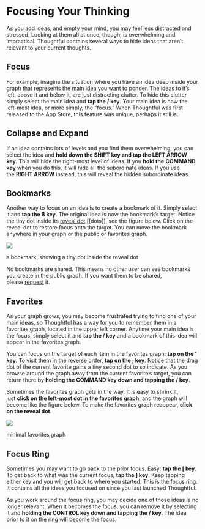 # Focusing Your Thinking

As you add ideas, and empty your mind, you may feel less distracted and stressed. Looking at them all at once, though, is overwhelming and impractical. Thoughtful contains several ways to hide ideas that aren’t relevant to your current thoughts.

## Focus

For example, imagine the situation where you have an idea deep inside your graph that represents the main idea you want to ponder. The ideas to it’s left, above it and below it, are just distracting clutter. To hide this clutter simply select the main idea and **tap the / key**. Your main idea is now the left-most idea, or more simply, the “focus.” When Thoughtful was first released to the App Store, this feature was unique, perhaps it still is.

## Collapse and Expand

If an idea contains lots of levels and you find them overwhelming, you can select the idea and **hold down the SHIFT key and tap the LEFT ARROW key**. This will hide the right-most level of ideas. If you **hold the** **COMMAND key** when you do this, it will hide all the subordinate ideas. If you use the **RIGHT ARROW** instead, this will reveal the hidden subordinate ideas.

## Bookmarks

Another way to focus on an idea is to create a bookmark of it. Simply select it and **tap the B key**. The original idea is now the bookmark’s target. Notice the tiny dot inside its [reveal dot](https://medium.com/@sand_74696/dots-and-a-visual-language-fdf1a14fb05c)  [[dots]], see the figure below. Click on the reveal dot to restore focus onto the target. You can move the bookmark anywhere in your graph or the public or favorites graph.

![](https://miro.medium.com/max/468/1*YuZO8uBLgI7YM1MwFLRwKA.png)

a bookmark, showing a tiny dot inside the reveal dot

No bookmarks are shared. This means no other user can see bookmarks you create in the public graph. If you want them to be shared, please [request](mailto:sand@gizmolab.com) it.

## Favorites

As your graph grows, you may become frustrated trying to find one of your main ideas, so Thoughtful has a way for you to remember them in a favorites graph, located in the upper left corner. Anytime your main idea is the focus, simply select it and **tap the / key** and a bookmark of this idea will appear in the favorites graph.

You can focus on the target of each item in the favorites graph: **tap on the ‘ key**. To visit them in the reverse order, **tap on the ; key**. Notice that the drag dot of the current favorite gains a tiny second dot to so indicate. As you browse around the graph away from the current favorite’s target, you can return there by **holding the COMMAND key down and tapping the / key**.

Sometimes the favorites graph gets in the way. It is easy to shrink it, just **click on the left-most dot in the favorites graph**, and the graph will become like the figure below. To make the favorites graph reappear, **click on the reveal dot**.

![](https://miro.medium.com/max/372/1*VMNFigEqbdE3xDUCwX7TNQ.png)

minimal favorites graph

## Focus Ring

Sometimes you may want to go back to the prior focus. Easy: **tap the \[ key**. To get back to what was the current focus, **tap the \] key**. Keep tapping either key and you will get back to where you started. This is the focus ring. It contains all the ideas you focused on since you last launched Thoughtful.

As you work around the focus ring, you may decide one of those ideas is no longer relevant. When it becomes the focus, you can remove it by selecting it and **holding the CONTROL key down and tapping the / key**. The idea prior to it on the ring will become the focus.